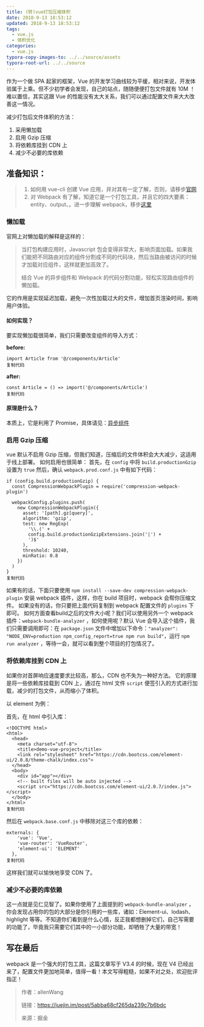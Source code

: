 ```yaml
---
title: (转)vue打包压缩体积
date: 2018-9-13 18:53:12
updated: 2018-9-13 18:53:12
tags:
  - vue.js
  - 体积优化
categories:
  - vue.js
typora-copy-images-to: ../../source/assets
typora-root-url: ../../source
---
```


作为一个做 SPA 起家的框架，Vue 的开发学习曲线较为平缓，相对来说，开发体验属于上乘。但不少初学者会发现，自己的站点，随随便便打包文件就有 10M ！难以置信，其实这跟 Vue 的性能没有太大关系，我们可以通过配置文件来大大改善这一情况。

减少打包后文件体积的方法：

1. 采用懒加载
2. 启用 Gzip 压缩
3. 将依赖库挂到 CDN 上
4. 减少不必要的库依赖

<!-- more -->

## 准备知识：

> 1. 如何用 vue-cli 创建 Vue 应用，并对其有一定了解，否则，请移步[官网](https://cn.vuejs.org/v2/guide/instance.html)
> 2. 对 Webpack 有了解，知道它是一个打包工具，并且它的四大要素：entity、output、。进一步理解 webpack，移步[这里](https://webpack.js.org/)

### 懒加载

官网上对懒加载的解释是这样的：

> 当打包构建应用时，Javascript 包会变得非常大，影响页面加载。如果我们能把不同路由对应的组件分割成不同的代码块，然后当路由被访问的时候才加载对应组件，这样就更加高效了。
>
> 结合 Vue 的异步组件和 Webpack 的代码分割功能，轻松实现路由组件的懒加载。

它的作用是实现延迟加载，避免一次性加载过大的文件，增加首页渲染时间，影响用户体验。

#### 如何实现？

要实现懒加载很简单，我们只需要改变组件的导入方式：

**before:**

```
import Article from '@/components/Article'
复制代码
```

**after:**

```
const Article = () => import('@/components/Article')
复制代码
```

#### 原理是什么？

本质上，它是利用了 Promise，具体请见：[异步组件](https://cn.vuejs.org/v2/guide/components.html#%E5%BC%82%E6%AD%A5%E7%BB%84%E4%BB%B6)

### 启用 Gzip 压缩

vue 默认不启用 Gzip 压缩，但我们知道，压缩后的文件体积会大大减少，这适用于线上部署。 如何启用也很简单： 首先，在 `config` 中将 `build.productionGzip` 设置为 `true` 然后，确认 `webpack.prod.conf.js` 中有如下代码：

```
if (config.build.productionGzip) {
  const CompressionWebpackPlugin = require('compression-webpack-plugin')

  webpackConfig.plugins.push(
    new CompressionWebpackPlugin({
      asset: '[path].gz[query]',
      algorithm: 'gzip',
      test: new RegExp(
        '\\.(' +
        config.build.productionGzipExtensions.join('|') +
        ')$'
      ),
      threshold: 10240,
      minRatio: 0.8
    })
  )
}
复制代码
```

如果有的话，下面只要使用 `npm install --save-dev compression-webpack-plugin` 安装 webpack 插件，这样，你在 build 项目时，webpack 会帮你压缩文件。 如果没有的话，你只要把上面代码复制到 webpack 配置文件的 `plugins` 下即可。 如何方面查看build之后的文件大小呢？我们可以使用另外一个 webpack 插件：`webpack-bundle-analyzer` ，如何使用呢？默认 Vue 会导入这个插件，我们只需要调用即可：在 `package.json` 文件中增加以下命令：`"analyzer": "NODE_ENV=production npm_config_report=true npm run build"`，运行 `npm run analyzer` ，等待一会，就可以看到整个项目的打包情况了。

### 将依赖库挂到 CDN 上

如果你对首屏响应速度要求比较高，那么，CDN 也不失为一种好方法。 它的原理是将一些依赖库挂载到 CDN 上，通过在 html 文件 `script` 便签引入的方式进行加载，减少的打包文件，从而缩小了体积。

以 element 为例：

首先，在 html 中引入库：

```
<!DOCTYPE html>
<html>
  <head>
    <meta charset="utf-8">
    <title>demo-vue-project</title>
    <link rel="stylesheet" href="https://cdn.bootcss.com/element-ui/2.0.8/theme-chalk/index.css">
  </head>
  <body>
    <div id="app"></div>
    <!-- built files will be auto injected -->
    <script src="https://cdn.bootcss.com/element-ui/2.0.7/index.js"></script>
  </body>
</html>
复制代码
```

然后在 `webpack.base.conf.js` 中移除对这三个库的依赖：

```
externals: {
    'vue': 'Vue',
    'vue-router': 'VueRouter',
    'element-ui': 'ELEMENT'
  },
复制代码
```

这样我们就可以愉快地享受 CDN 了。

### 减少不必要的库依赖

这一点就是见仁见智了。如果你使用了上面提到的 `webpack-bundle-analyzer` ，你会发现占用你的包的大部分是你引用的一些库，诸如：Element-ui、lodash、highlight 等等。不知道你们看到是什么心情，反正我都想删掉它们，自己写需要的功能了，毕竟我只需要它们其中的一小部分功能，却牺牲了大量的带宽！

## 写在最后

webpack 是一个强大的打包工具，这篇文章写于 V3.4 的时候，现在 V4 已经出来了，配置文件更加地简单，值得一看！本文写得粗糙，如果不对之处，欢迎批评指正！

>  作者：allenWang
>
>  链接：https://juejin.im/post/5abba68cf265da239c7b6bdc
>
>  来源：掘金